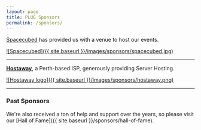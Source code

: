 ```yaml
---
layout: page
title: PLUG Sponsors
permalink: /sponsors/
---
```


[Spacecubed](https://www.spacecubed.com/) has provided us with a venue to host our events.

[![Spacecubed]({{ site.baseurl }}/images/sponsors/spacecubed.jpg)](https://www.spacecubed.com/)

* * *

[**Hostaway**](https://www.hostaway.net.au/), a Perth-based ISP, generously providing Server Hosting.

[![Hostaway logo]({{ site.baseurl }}/images/sponsors/hostaway.png)](https://www.hostaway.net.au/)

* * *

### Past Sponsors

We're also received a ton of help and support over the years, so please visit our [Hall of Fame]({{ site.baseurl }}/sponsors/hall-of-fame).
